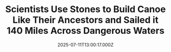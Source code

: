---
title: "Scientists Use Stones to Build Canoe Like Their Ancestors and Sailed it 140 Miles Across Dangerous Waters"
date: 2025-07-11T13:00:17.000Z
category: Human Kindness
externalLink: "https://www.goodnewsnetwork.org/scientists-use-stones-to-build-canoe-like-their-ancestors-and-sailed-it-140-miles-across-dangerous-waters/"
image: ""
excerpt: "A team of scientists who could only be described as ‘intrepid’ sailed several hundred miles across the East China Sea in an ancient replica canoe. The peopling of the Pacific islands has long been one of the great mysteries of anthropology, and the Japanese researchers wanted to do their own small part in unraveling it […] The post Scientists Use…"
---